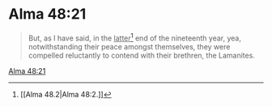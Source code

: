 # Alma 48:21

> But, as I have said, in the <u>latter</u>[^a] end of the nineteenth year, yea, notwithstanding their peace amongst themselves, they were compelled reluctantly to contend with their brethren, the Lamanites.

[Alma 48:21](https://www.churchofjesuschrist.org/study/scriptures/bofm/alma/48?lang=eng&id=p21#p21)


[^a]: [[Alma 48.2|Alma 48:2.]]
